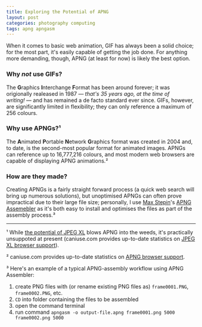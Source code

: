 ```yaml
---
title: Exploring the Potential of APNG
layout: post
categories: photography computing
tags: apng apngasm
---
```


When it comes to basic web animation, GIF has always been a solid choice; for the most part, it's easily capable of getting the job done. For anything more demanding, though, APNG (at least for now) is likely the best option.

### Why _not_ use GIFs?

The **G**raphics **I**nterchange **F**ormat has been around forever; it was origionally realeased in 1987&nbsp;— _that's 35 years ago, at the time of writing!_&nbsp;— and has remained a de facto standard ever since. GIFs, however, are significantly limited in flexibility; they can only reference a maximum of 256 colours.

### Why use APNGs?¹

The **A**nimated **P**ortable **N**etwork **G**raphics format was created in 2004 and, to date, is the second-most popular format for animated images. APNGs can reference up to 16,777,216 colours, and most modern web browsers are capable of displaying APNG animations.² 

### How are they made? 

Creating APNGs is a fairly straight forward process (a quick web search will bring up numerous solutions), but unoptimised APNGs can often prove impractical due to their large file size; personally, I use [Max Stepin](https://sourceforge.net/u/maxst/profile)'s  [APNG Assemebler](https://apngasm.sourceforge.net) as it's both easy to install and optimises the files as part of the assembly process.³

---
¹ While [the potential of JPEG XL](https://martbetz.github.io/photography/computing/2022/10/27/exploring-jpegxl.html) blows APNG into the weeds,  it's practically unsuppoted at present (caniuse.com provides up-to-date statistics on [JPEG XL browser support](https://caniuse.com/?search=jxl)).

² caniuse.com provides up-to-date statistics on [APNG browser support](https://caniuse.com/?search=apng).

³ Here's an example of a typical APNG-assembly workflow using APNG Assembler:

  1. create PNG files with (or rename existing PNG files as) `frame0001.PNG`, `frame0002.PNG`, etc.
  2. `CD` into folder containing the files to be assembled
  3. open the command terminal
  4. run command `apngasm -o output-file.apng frame0001.png 5000 frame0002.png 5000`
